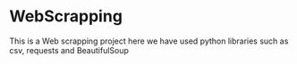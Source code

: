 # WebScrapping
This is a Web scrapping project here we have used python libraries such as csv, requests and BeautifulSoup 
